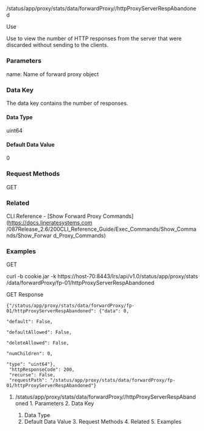 ##
/status/app/proxy/stats/data/forwardProxy/<name>/httpProxyServerRespAbandoned

Use

Use to view the number of HTTP responses from the server that were discarded
without sending to the clients.

### Parameters

name: Name of forward proxy object

### Data Key

The data key contains the number of responses.

#### Data Type

uint64

#### Default Data Value

0

### Request Methods

GET

### Related

CLI Reference - [Show Forward Proxy Commands](https://docs.lineratesystems.com
/087Release_2.6/200CLI_Reference_Guide/Exec_Commands/Show_Commands/Show_Forwar
d_Proxy_Commands)

### Examples

GET

curl -b cookie.jar -k https://host-70:8443/lrs/api/v1.0/status/app/proxy/stats
/data/forwardProxy/fp-01/httpProxyServerRespAbandoned

GET Response

    
    {"/status/app/proxy/stats/data/forwardProxy/fp-01/httpProxyServerRespAbandoned": {"data": 0,
                                                                                       "default": False,
                                                                                       "defaultAllowed": False,
                                                                                       "deleteAllowed": False,
                                                                                       "numChildren": 0,
                                                                                       "type": "uint64"},
     "httpResponseCode": 200,
     "recurse": False,
     "requestPath": "/status/app/proxy/stats/data/forwardProxy/fp-01/httpProxyServerRespAbandoned"}
    

  1. /status/app/proxy/stats/data/forwardProxy/<name>/httpProxyServerRespAbandoned
    1. Parameters
    2. Data Key
      1. Data Type
      2. Default Data Value
    3. Request Methods
    4. Related
    5. Examples


